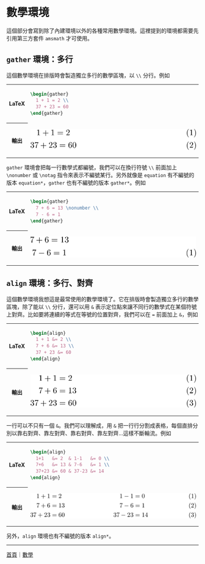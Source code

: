 # 數學環境
這個部分會寫到除了內建環境以外的各種常用數學環境。這裡提到的環境都需要先引用第三方套件 `amsmath` 才可使用。

## `gather` 環境：多行
這個數學環境在排版時會製造獨立多行的數學區塊，以 `\\` 分行。例如
<table>
<tr><th>LaTeX<td>

```tex
\begin{gather}
  1 + 1 = 2 \\
  37 + 23 = 60
\end{gather}
```

<tr><th>輸出<td>

![](../img/mathenv_gather1.png)
</table>


`gather` 環境會把每一行數學式都編號，我們可以在換行符號 `\\` 前面加上 `\nonumber` 或 `\notag` 指令來表示不編號某行。另外就像是 `equation` 有不編號的版本 `equation*`，`gather` 也有不編號的版本 `gather*`。例如
<table>
<tr><th>LaTeX<td>

```tex
\begin{gather}
  7 + 6 = 13 \nonumber \\
  7 - 6 = 1
\end{gather}
```

<tr><th>輸出<td>

![](../img/mathenv_gather2.png)
</table>

## `align` 環境：多行、對齊
這個數學環境我想這是最常使用的數學環境了。它在排版時會製造獨立多行的數學區塊，除了能以 `\\` 分行，還可以用 `&` 表示定位點來讓不同行的數學式在某個符號上對齊。比如要將連續的等式在等號的位置對齊，我們可以在 `=` 前面加上 `&`，例如
<table>
<tr><th>LaTeX<td>

```tex
\begin{align}
  1 + 1 &= 2 \\
  7 + 6 &= 13 \\
  37 + 23 &= 60
\end{align}
```

<tr><th>輸出<td>

![](../img/mathenv_align1.png)
</table>

一行可以不只有一個 `&`。我們可以理解成，用 `&` 把一行行分割成表格，每個直排分別以靠右對齊、靠左對齊、靠右對齊、靠左對齊…這樣不斷輪流。例如
<table>
<tr><th>LaTeX<td>

```tex
\begin{align}
  1+1   &= 2  & 1-1   &= 0 \\
  7+6   &= 13 & 7-6   &= 1 \\
  37+23 &= 60 & 37-23 &= 14
\end{align}
```

<tr><th>輸出<td>

![](../img/mathenv_align2.png)
</table>

另外，`align` 環境也有不編號的版本 `align*`。

-------------
[首頁](../README.md)｜[數學](math.md)

